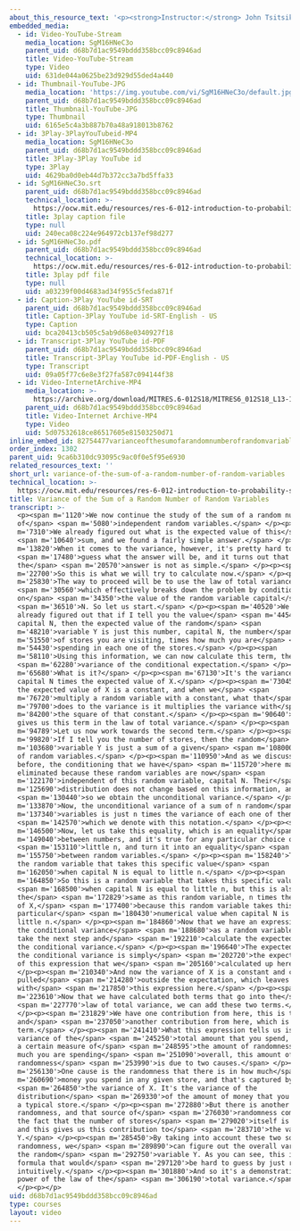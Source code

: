 ```yaml
---
about_this_resource_text: '<p><strong>Instructor:</strong> John Tsitsiklis</p>'
embedded_media:
  - id: Video-YouTube-Stream
    media_location: SgM16HNeC3o
    parent_uid: d68b7d1ac9549bddd358bcc09c8946ad
    title: Video-YouTube-Stream
    type: Video
    uid: 631de044a0625be23d929d55ded4a440
  - id: Thumbnail-YouTube-JPG
    media_location: 'https://img.youtube.com/vi/SgM16HNeC3o/default.jpg'
    parent_uid: d68b7d1ac9549bddd358bcc09c8946ad
    title: Thumbnail-YouTube-JPG
    type: Thumbnail
    uid: 6165e5c4a3b887b70a48a918013b8762
  - id: 3Play-3PlayYouTubeid-MP4
    media_location: SgM16HNeC3o
    parent_uid: d68b7d1ac9549bddd358bcc09c8946ad
    title: 3Play-3Play YouTube id
    type: 3Play
    uid: 4629ba0d0eb44d7b372cc3a7bd5ffa33
  - id: SgM16HNeC3o.srt
    parent_uid: d68b7d1ac9549bddd358bcc09c8946ad
    technical_location: >-
      https://ocw.mit.edu/resources/res-6-012-introduction-to-probability-spring-2018/part-i-the-fundamentals/variance-of-the-sum-of-a-random-number-of-random-variables/SgM16HNeC3o.srt
    title: 3play caption file
    type: null
    uid: 240eca08c224e964972cb137ef98d277
  - id: SgM16HNeC3o.pdf
    parent_uid: d68b7d1ac9549bddd358bcc09c8946ad
    technical_location: >-
      https://ocw.mit.edu/resources/res-6-012-introduction-to-probability-spring-2018/part-i-the-fundamentals/variance-of-the-sum-of-a-random-number-of-random-variables/SgM16HNeC3o.pdf
    title: 3play pdf file
    type: null
    uid: a03239f00d4683ad34f955c5feda871f
  - id: Caption-3Play YouTube id-SRT
    parent_uid: d68b7d1ac9549bddd358bcc09c8946ad
    title: Caption-3Play YouTube id-SRT-English - US
    type: Caption
    uid: bca20413cb505c5ab9d68e0340927f18
  - id: Transcript-3Play YouTube id-PDF
    parent_uid: d68b7d1ac9549bddd358bcc09c8946ad
    title: Transcript-3Play YouTube id-PDF-English - US
    type: Transcript
    uid: 09a05f77c6e8e3f27fa587c094144f38
  - id: Video-InternetArchive-MP4
    media_location: >-
      https://archive.org/download/MITRES.6-012S18/MITRES6_012S18_L13-11_300k.mp4
    parent_uid: d68b7d1ac9549bddd358bcc09c8946ad
    title: Video-Internet Archive-MP4
    type: Video
    uid: 5d07532618ce86517605e81503250d71
inline_embed_id: 82754477varianceofthesumofarandomnumberofrandomvariables48150469
order_index: 1302
parent_uid: 9ca6b310dc93095c9ac0f0e5f95e6930
related_resources_text: ''
short_url: variance-of-the-sum-of-a-random-number-of-random-variables
technical_location: >-
  https://ocw.mit.edu/resources/res-6-012-introduction-to-probability-spring-2018/part-i-the-fundamentals/variance-of-the-sum-of-a-random-number-of-random-variables
title: Variance of the Sum of a Random Number of Random Variables
transcript: >-
  <p><span m='1120'>We now continue the study of the sum of a random number
  of</span> <span m='5080'>independent random variables.</span> </p><p><span
  m='7310'>We already figured out what is the expected value of this</span>
  <span m='10640'>sum, and we found a fairly simple answer.</span> </p><p><span
  m='13820'>When it comes to the variance, however, it's pretty hard to</span>
  <span m='17480'>guess what the answer will be, and it turns out that
  the</span> <span m='20570'>answer is not as simple.</span> </p><p><span
  m='22700'>So this is what we will try to calculate now.</span> </p><p><span
  m='25830'>The way to proceed will be to use the law of total variance,</span>
  <span m='30560'>which effectively breaks down the problem by conditioning
  on</span> <span m='34350'>the value of the random variable capital</span>
  <span m='36510'>N. So let us start.</span> </p><p><span m='40520'>We have
  already figured out that if I tell you the value</span> <span m='44540'>of
  capital N, then the expected value of the random</span> <span
  m='48210'>variable Y is just this number, capital N, the number</span> <span
  m='51550'>of stores you are visiting, times how much you are</span> <span
  m='54430'>spending in each one of the stores.</span> </p><p><span
  m='58110'>Using this information, we can now calculate this term, the</span>
  <span m='62280'>variance of the conditional expectation.</span> </p><p><span
  m='65680'>What is it?</span> </p><p><span m='67130'>It's the variance of
  capital N times the expected value of X.</span> </p><p><span m='73045'>Now,
  the expected value of X is a constant, and when we</span> <span
  m='76720'>multiply a random variable with a constant, what that</span> <span
  m='79700'>does to the variance is it multiplies the variance with</span> <span
  m='84200'>the square of that constant.</span> </p><p><span m='90640'>And this
  gives us this term in the law of total variance.</span> </p><p><span
  m='94789'>Let us now work towards the second term.</span> </p><p><span
  m='99820'>If I tell you the number of stores, then the random</span> <span
  m='103680'>variable Y is just a sum of a given</span> <span m='108000'>number
  of random variables.</span> </p><p><span m='110950'>And as we discussed
  before, the conditioning that we have</span> <span m='115720'>here may be
  eliminated because these random variables are now</span> <span
  m='122170'>independent of this random variable, capital N. Their</span> <span
  m='125690'>distribution does not change based on this information, and</span>
  <span m='130440'>so we obtain the unconditional variance.</span> </p><p><span
  m='133870'>Now, the unconditional variance of a sum of n random</span> <span
  m='137340'>variables is just n times the variance of each one of them,</span>
  <span m='142570'>which we denote with this notation.</span> </p><p><span
  m='146500'>Now, let us take this equality, which is an equality</span> <span
  m='149040'>between numbers, and it's true for any particular choice of</span>
  <span m='153110'>little n, and turn it into an equality</span> <span
  m='155750'>between random variables.</span> </p><p><span m='158240'>This is
  the random variable that takes this specific value</span> <span
  m='162050'>when capital N is equal to little n.</span> </p><p><span
  m='164850'>So this is a random variable that takes this specific value</span>
  <span m='168500'>when capital N is equal to little n, but this is also
  the</span> <span m='172829'>same as this random variable, n times the variance
  of X,</span> <span m='177400'>because this random variable takes this
  particular</span> <span m='180430'>numerical value when capital N is equal to
  little n.</span> </p><p><span m='184860'>Now that we have an expression for
  the conditional variance</span> <span m='188680'>as a random variable, we can
  take the next step and</span> <span m='192210'>calculate the expected value of
  the conditional variance.</span> </p><p><span m='196640'>The expected value of
  the conditional variance is simply</span> <span m='202720'>the expected value
  of this expression that we</span> <span m='205160'>calculated up here.</span>
  </p><p><span m='210340'>And now the variance of X is a constant and can be
  pulled</span> <span m='214280'>outside the expectation, which leaves us
  with</span> <span m='217850'>this expression here.</span> </p><p><span
  m='223610'>Now that we have calculated both terms that go into the</span>
  <span m='227770'>law of total variance, we can add these two terms.</span>
  </p><p><span m='231829'>We have one contribution from here, this is this term,
  and</span> <span m='237050'>another contribution from here, which is this
  term.</span> </p><p><span m='241410'>What this expression tells us is that the
  variance of the</span> <span m='245250'>total amount that you spend, which is
  a certain measure of</span> <span m='248595'>the amount of randomness in how
  much you are spending</span> <span m='251090'>overall, this amount of
  randomness</span> <span m='253990'>is due to two causes.</span> </p><p><span
  m='256130'>One cause is the randomness that there is in how much</span> <span
  m='260690'>money you spend in any given store, and that's captured by</span>
  <span m='264850'>the variance of X. It's the variance of the
  distribution</span> <span m='269330'>of the amount of money that you spend in
  a typical store.</span> </p><p><span m='272880'>But there is another source of
  randomness, and that source of</span> <span m='276030'>randomness comes from
  the fact that the number of stores</span> <span m='279020'>itself is random,
  and this gives us this contribution to</span> <span m='283710'>the variance of
  Y.</span> </p><p><span m='285450'>By taking into account these two sources of
  randomness, we</span> <span m='289890'>can figure out the overall variance of
  the random</span> <span m='292750'>variable Y. As you can see, this is a
  formula that would</span> <span m='297120'>be hard to guess by just reasoning
  intuitively.</span> </p><p><span m='301880'>And so it's a demonstration of the
  power of the law of the</span> <span m='306190'>total variance.</span>
  </p><p></p>
uid: d68b7d1ac9549bddd358bcc09c8946ad
type: courses
layout: video
---
```

